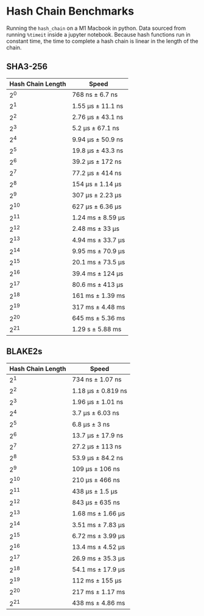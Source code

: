 # Hash Chain Benchmarks

Running the `hash_chain` on a M1 Macbook in python. Data sourced from running `%timeit` inside a jupyter notebook. Because hash functions run in constant time, the time to complete a hash chain is linear in the length of the chain.

<!--
```python notebook
for i in range(1, 22):
    %timeit hash_chain(2**i, random_bytes)
```
-->

## SHA3-256

| Hash Chain Length | Speed             |
| ----------------- | ----------------- |
| $2^0$             | 768 ns ± 6.7 ns   |
| $2^1$             | 1.55 µs ± 11.1 ns |
| $2^2$             | 2.76 µs ± 43.1 ns |
| $2^3$             | 5.2 µs ± 67.1 ns  |
| $2^4$             | 9.94 µs ± 50.9 ns |
| $2^5$             | 19.8 µs ± 43.3 ns |
| $2^6$             | 39.2 µs ± 172 ns  |
| $2^7$             | 77.2 µs ± 414 ns  |
| $2^8$             | 154 µs ± 1.14 µs  |
| $2^9$             | 307 µs ± 2.23 µs  |
| $2^{10}$          | 627 µs ± 6.36 µs  |
| $2^{11}$          | 1.24 ms ± 8.59 µs |
| $2^{12}$          | 2.48 ms ± 33 µs   |
| $2^{13}$          | 4.94 ms ± 33.7 µs |
| $2^{14}$          | 9.95 ms ± 70.9 µs |
| $2^{15}$          | 20.1 ms ± 73.5 µs |
| $2^{16}$          | 39.4 ms ± 124 µs  |
| $2^{17}$          | 80.6 ms ± 413 µs  |
| $2^{18}$          | 161 ms ± 1.39 ms  |
| $2^{19}$          | 317 ms ± 4.48 ms  |
| $2^{20}$          | 645 ms ± 5.36 ms  |
| $2^{21}$          | 1.29 s ± 5.88 ms  |

## BLAKE2s

| Hash Chain Length | Speed              |
| ----------------- | ------------------ |
| $2^{1}$           | 734 ns ± 1.07 ns   |
| $2^{2}$           | 1.18 µs ± 0.819 ns |
| $2^{3}$           | 1.96 µs ± 1.01 ns  |
| $2^{4}$           | 3.7 µs ± 6.03 ns   |
| $2^{5}$           | 6.8 µs ± 3 ns      |
| $2^{6}$           | 13.7 µs ± 17.9 ns  |
| $2^{7}$           | 27.2 µs ± 113 ns   |
| $2^{8}$           | 53.9 µs ± 84.2 ns  |
| $2^{9}$           | 109 µs ± 106 ns    |
| $2^{10}$          | 210 µs ± 466 ns    |
| $2^{11}$          | 438 µs ± 1.5 µs    |
| $2^{12}$          | 843 µs ± 635 ns    |
| $2^{13}$          | 1.68 ms ± 1.66 µs  |
| $2^{14}$          | 3.51 ms ± 7.83 µs  |
| $2^{15}$          | 6.72 ms ± 3.99 µs  |
| $2^{16}$          | 13.4 ms ± 4.52 µs  |
| $2^{17}$          | 26.9 ms ± 35.3 µs  |
| $2^{18}$          | 54.1 ms ± 17.9 µs  |
| $2^{19}$          | 112 ms ± 155 µs    |
| $2^{20}$          | 217 ms ± 1.17 ms   |
| $2^{21}$          | 438 ms ± 4.86 ms   |

<!-- Below is the python code used to plot the results.

```python
# Total number of hashes completed
hash_chain_length = 2 ** np.arange(1, 22)

# Time recorded in seconds
time = np.array([
    1.55 * (10**(-6)),
    2.76 * (10**(-6)),
    5.2 * (10**(-6)),
    9.94 * (10**(-6)),
    19.8 * (10**(-6)),
    39.2 * (10**(-6)),
    77.2 * (10**(-6)),
    154 * (10**(-6)),
    307 * (10**(-6)),
    627 * (10**(-6)),
    1.24 * (10**(-3)),
    2.48 * (10**(-3)),
    4.94 * (10**(-3)),
    9.95 * (10**(-3)),
    20.1 * (10**(-3)),
    39.4 * (10**(-3)),
    80.6 * (10**(-3)),
    161 * (10**(-3)),
    317 * (10**(-3)),
    645 * (10**(-3)),
    1.29,
])

plt.plot(hash_chain_length, time)
plt.show()
``` -->

